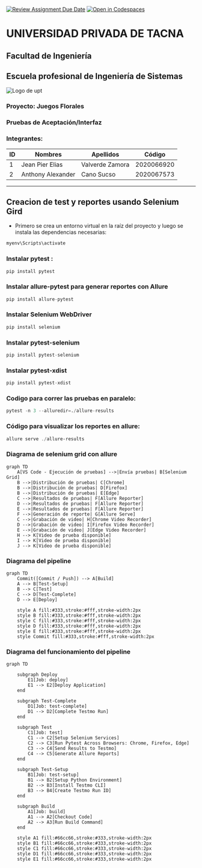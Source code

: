 [![Review Assignment Due Date](https://classroom.github.com/assets/deadline-readme-button-22041afd0340ce965d47ae6ef1cefeee28c7c493a6346c4f15d667ab976d596c.svg)](https://classroom.github.com/a/vK6WBQ1t)
[![Open in Codespaces](https://classroom.github.com/assets/launch-codespace-2972f46106e565e64193e422d61a12cf1da4916b45550586e14ef0a7c637dd04.svg)](https://classroom.github.com/open-in-codespaces?assignment_repo_id=15560930)

# UNIVERSIDAD PRIVADA DE TACNA
## Facultad de Ingeniería
## Escuela profesional de Ingeniería de Sistemas
![Logo de upt](https://net.upt.edu.pe/tdv/assets/dist/img/logo_upt_2024.png)
### Proyecto: Juegos Florales
### Pruebas de Aceptación/Interfaz

### Integrantes:
| ID  | Nombres           | Apellidos           | Código      |
| --- | ----------------- | ------------------- | ----------- |
| 1   | Jean Pier Elias   | Valverde Zamora     | 2020066920  |
| 2   | Anthony Alexander | Cano Sucso          | 2020067573  |
___

## Creacion de test y reportes usando Selenium Gird
- Primero se crea un entorno virtual en la raíz del proyecto y luego se instala las dependencias necesarias:

```python
myenv\Scripts\activate
```
  
### Instalar pytest :

```python
pip install pytest
```
### Instalar allure-pytest para generar reportes con Allure
```python
pip install allure-pytest
```
### Instalar Selenium WebDriver
```python
pip install selenium
```
### Instalar pytest-selenium
```python
pip install pytest-selenium
```
### Instalar pytest-xdist

```python
pip install pytest-xdist
```
### Codigo para correr las pruebas en paralelo:
```python
pytest -n 3 --alluredir=./allure-results
```

### Código para visualizar los reportes en allure:
```powershell
allure serve ./allure-results
```
### Diagrama de selenium grid con allure
```mermaid
graph TD
    A[VS Code - Ejecución de pruebas] -->|Envía pruebas| B[Selenium Grid]
    B -->|Distribución de pruebas| C[Chrome]
    B -->|Distribución de pruebas| D[Firefox]
    B -->|Distribución de pruebas| E[Edge]
    C -->|Resultados de pruebas| F[Allure Reporter]
    D -->|Resultados de pruebas| F[Allure Reporter]
    E -->|Resultados de pruebas| F[Allure Reporter]
    F -->|Generación de reporte| G[Allure Serve]
    C -->|Grabación de video| H[Chrome Video Recorder]
    D -->|Grabación de video| I[Firefox Video Recorder]
    E -->|Grabación de video| J[Edge Video Recorder]
    H --> K[Video de prueba disponible]
    I --> K[Video de prueba disponible]
    J --> K[Video de prueba disponible]
```
### Diagrama del pipeline
```mermaid
graph TD
    Commit([Commit / Push]) --> A[Build]
    A --> B[Test-Setup]
    B --> C[Test]
    C --> D[Test-Complete]
    D --> E[Deploy]

    style A fill:#333,stroke:#fff,stroke-width:2px
    style B fill:#333,stroke:#fff,stroke-width:2px
    style C fill:#333,stroke:#fff,stroke-width:2px
    style D fill:#333,stroke:#fff,stroke-width:2px
    style E fill:#333,stroke:#fff,stroke-width:2px
    style Commit fill:#333,stroke:#fff,stroke-width:2px
```

### Diagrama del funcionamiento del pipeline
```mermaid
graph TD
 
    subgraph Deploy
        E1[Job: deploy]
        E1 --> E2[Deploy Application]
    end

    subgraph Test-Complete
        D1[Job: test-complete]
        D1 --> D2[Complete Testmo Run]
    end

    subgraph Test
        C1[Job: test]
        C1 --> C2[Setup Selenium Services]
        C2 --> C3[Run Pytest Across Browsers: Chrome, Firefox, Edge]
        C3 --> C4[Send Results to Testmo]
        C4 --> C5[Generate Allure Reports]
    end

    subgraph Test-Setup
        B1[Job: test-setup]
        B1 --> B2[Setup Python Environment]
        B2 --> B3[Install Testmo CLI]
        B3 --> B4[Create Testmo Run ID]
    end

    subgraph Build
        A1[Job: build]
        A1 --> A2[Checkout Code]
        A2 --> A3[Run Build Command]
    end

    style A1 fill:#66cc66,stroke:#333,stroke-width:2px
    style B1 fill:#66cc66,stroke:#333,stroke-width:2px
    style C1 fill:#66cc66,stroke:#333,stroke-width:2px
    style D1 fill:#66cc66,stroke:#333,stroke-width:2px
    style E1 fill:#66cc66,stroke:#333,stroke-width:2px

```

